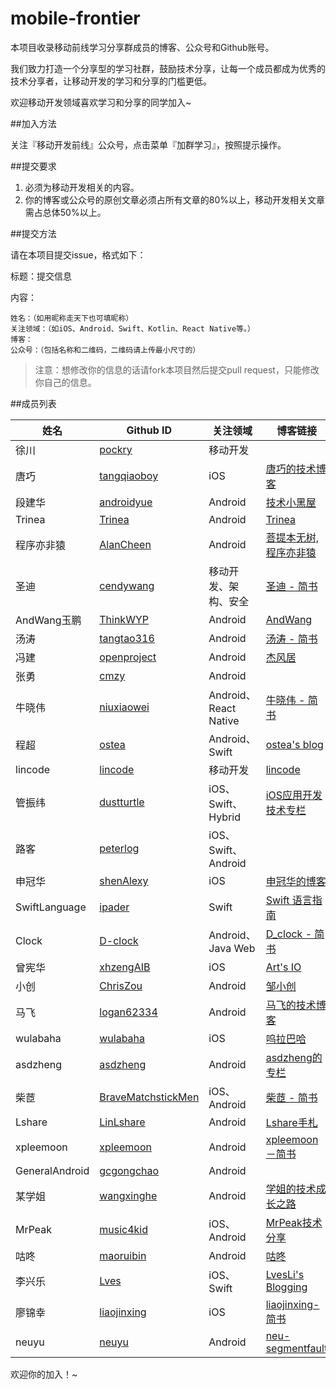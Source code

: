 # mobile-frontier

本项目收录移动前线学习分享群成员的博客、公众号和Github账号。

我们致力打造一个分享型的学习社群，鼓励技术分享，让每一个成员都成为优秀的技术分享者，让移动开发的学习和分享的门槛更低。

欢迎移动开发领域喜欢学习和分享的同学加入~

##加入方法

关注『移动开发前线』公众号，点击菜单『加群学习』，按照提示操作。

##提交要求

1. 必须为移动开发相关的内容。
2. 你的博客或公众号的原创文章必须占所有文章的80%以上，移动开发相关文章需占总体50%以上。

##提交方法

请在本项目提交issue，格式如下：


标题：提交信息

内容：

```
姓名：（如用昵称走天下也可填昵称）
关注领域：（如iOS、Android、Swift、Kotlin、React Native等。）
博客：
公众号：（包括名称和二维码，二维码请上传最小尺寸的）
```

> 注意：想修改你的信息的话请fork本项目然后提交pull request，只能修改你自己的信息。


##成员列表

| 姓名 | Github ID | 关注领域| 博客链接 | 公众号名称 |
| --- | --- | --- | --- | --- |
| 徐川 | [pockry](http://github.com/pockry) | 移动开发 |  | [移动开发前线](assets/images/qrcode_for_gh_dc045507492c_258.jpg) |
| 唐巧 | [tangqiaoboy](https://github.com/tangqiaoboy) | iOS | [唐巧的技术博客](http://blog.devtang.com/) | [iOS开发](assets/images/tangqiao.jpg) |
| 段建华 | [androidyue](https://github.com/androidyue)  | Android | [技术小黑屋](http://droidyue.com/) | |
| Trinea | [Trinea](https://github.com/Trinea) | Android | [Trinea](http://www.trinea.cn/) | [codeKK](assets/images/codekk.jpg) |
| 程序亦非猿 | [AlanCheen](https://github.com/AlanCheen) | Android | [菩提本无树,程序亦非猿](http://yifeiyuan.me/) | [程序亦非猿](assets/images/yifeiyuan.jpg) |
| 圣迪 | [cendywang](https://github.com/cendywang) | 移动开发、架构、安全 | [圣迪 - 简书](http://www.jianshu.com/users/a774b58c9b89) |   |
| AndWang玉鹏 | [ThinkWYP](https://github.com/ThinkWYP) | Android | [AndWang](http://yupengt66y.wang/) | |
| 汤涛 | [tangtao316](https://github.com/tangtao316) | Android | [汤涛 - 简书](http://www.jianshu.com/users/8397d05ad09f) | [Android程序员](assets/images/tangtao.jpg) |
| 冯建 | [openproject](https://github.com/openproject) | Android | [杰风居](http://www.jayfeng.com/) |   |
| 张勇 | [cmzy](https://github.com/cmzy) | Android |   |   |
| 牛晓伟 | [niuxiaowei](https://github.com/niuxiaowei) | Android、React Native | [牛晓伟 - 简书](http://www.jianshu.com/users/2ce7b74b592b) |   |
| 程超 | [ostea](https://github.com/ostea) | Android、Swift | [ostea's blog](http://blog.csdn.net/ostea) |   |
| lincode | [lincode](https://github.com/lincode) | 移动开发 | [lincode](https://lincode.github.io/) |  |
| 管振纬 | [dustturtle](https://github.com/dustturtle) | iOS、Swift、Hybrid | [iOS应用开发技术专栏](http://blog.csdn.net/openglnewbee) |   |
| 路客 | [peterlog](https://github.com/peterlog) | iOS、Swift、Android |   | [湘籍程序员](assets/images/luke.jpg) |
| 申冠华 | [shenAlexy](https://github.com/shenAlexy) | iOS | [申冠华的博客](http://blog.csdn.net/shenguanhua) | [iOS干货分享](assets/images/shenguanhua.jpg) |
| SwiftLanguage | [ipader](https://github.com/shenAlexy) | Swift | [Swift 语言指南](http://dev.swiftguide.cn/) | [SwiftLanguage](assets/images/swiftlanguage.jpg) |
| Clock | [D-clock](https://github.com/D-clock) | Android、Java Web | [D_clock - 简书](http://www.jianshu.com/users/ec95b5891948) |   |
| 曾宪华 | [xhzengAIB](https://github.com/xhzengAIB) | iOS | [Art's IO](http://zengxianhua.com/) |   |
| 小创 | [ChrisZou](https://github.com/ChrisZou) | Android | [邹小创](http://chriszou.com/) | [小创作](assets/images/xiaochuang.jpg) |
| 马飞 | [logan62334](https://github.com/logan62334) | Android | [马飞的技术博客](http://mafei.me/) | [FullStackEngineer](assets/images/mafei.jpg) |
| wulabaha | [wulabaha](https://github.com/wulabaha) | iOS | [呜拉巴哈](http://ianhao.cn/) |  |
| asdzheng | [asdzheng](https://github.com/asdzheng) | Android | [asdzheng的专栏](http://blog.csdn.net/asdzheng) |  |
| 柴茝 | [BraveMatchstickMen](https://github.com/BraveMatchstickMen) | iOS、Android | [柴茝 - 简书](http://www.jianshu.com/users/fddb055efe32/latest_articles) | |
| Lshare | [LinLshare](https://github.com/LinLshare) | Android | [Lshare手札](http://lshare.me/) |  |
| xpleemoon | [xpleemoon](https://github.com/xpleemoon) | Android | [xpleemoon－简书](http://www.jianshu.com/users/ac4f127d5150) | |
| GeneralAndroid | [gcgongchao](https://github.com/gcgongchao) | Android |  | |
| 某学姐 | [wangxinghe](https://github.com/wangxinghe) | Android | [学姐的技术成长之路](http://wangxinghe.me/) | [学姐的IT专栏](assets/images/mouxuejie.jpg) |
| MrPeak | [music4kid](https://github.com/music4kid) | iOS、Android | [MrPeak技术分享](http://mrpeak.cn/) | MrPeakTech |
| 咕咚 | [maoruibin](https://github.com/maoruibin) | Android | [咕咚](http://gudong.name/) |  |
| 李兴乐 | [Lves](https://github.com/Lves) | iOS、Swift | [LvesLi's Blogging](http://www.lvesli.com/) | [乐Coding](assets/images/lixingle.jpg) |
| 廖锦幸 | [liaojinxing](https://github.com/liaojinxing) | iOS | [liaojinxing-简书](http://www.jianshu.com/users/25481f0294aa) | [iOS开发探索](assets/images/liaojinxing.jpg) |
| neuyu | [neuyu](https://github.com/neuyu) | Android |[neu-segmentfault](https://segmentfault.com/blog/neu)



 
 欢迎你的加入！~
